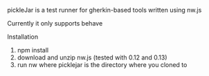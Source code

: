 pickleJar is a test runner for gherkin-based tools written using nw.js

Currently it only supports behave

Installation

 1. npm install
 1. download and unzip nw.js (tested with 0.12 and 0.13)
 1. run nw <picklejar> where picklejar is the directory where you cloned to
